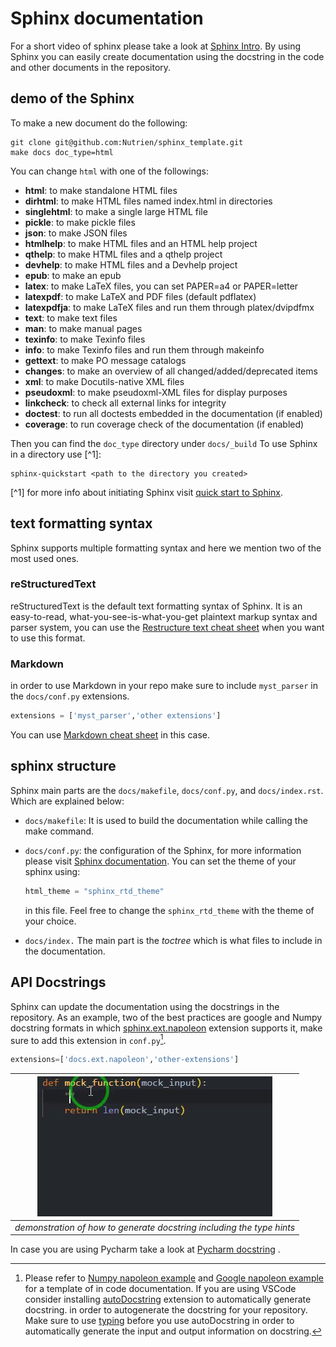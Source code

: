 # Sphinx documentation

For a short video of sphinx please take a look at [Sphinx Intro](https://byu-cpe.github.io/ComputingBootCamp/tutorials/sphinx/). By using Sphinx you can easily create documentation using the docstring in the code and other documents in the repository.

## demo of the Sphinx

To make a new document do the following:

```console
git clone git@github.com:Nutrien/sphinx_template.git
make docs doc_type=html
```

You can change `html` with one of the followings:

- **html**:        to make standalone HTML files
- **dirhtml**:     to make HTML files named index.html in directories
- **singlehtml**:  to make a single large HTML file
- **pickle**:    to make pickle files
- **json**:      to make JSON files
- **htmlhelp**:    to make HTML files and an HTML help project
- **qthelp**:    to make HTML files and a qthelp project
- **devhelp**:     to make HTML files and a Devhelp project
- **epub**:      to make an epub
- **latex**:     to make LaTeX files, you can set PAPER=a4 or PAPER=letter
- **latexpdf**:    to make LaTeX and PDF files (default pdflatex)
- **latexpdfja**:  to make LaTeX files and run them through platex/dvipdfmx
- **text**:      to make text files
- **man**:       to make manual pages
- **texinfo**:     to make Texinfo files
- **info**:      to make Texinfo files and run them through makeinfo
- **gettext**:     to make PO message catalogs
- **changes**:     to make an overview of all changed/added/deprecated items
- **xml**:       to make Docutils-native XML files
- **pseudoxml**:   to make pseudoxml-XML files for display purposes
- **linkcheck**:   to check all external links for integrity
- **doctest**:     to run all doctests embedded in the documentation (if enabled)
- **coverage**:    to run coverage check of the documentation (if enabled)

Then you can find the `doc_type` directory under `docs/_build`
To use Sphinx in a directory use [^1]:

```console
sphinx-quickstart <path to the directory you created>
```

[^1] for more info about initiating Sphinx visit [quick start to Sphinx](https://www.sphinx-doc.org/en/master/usage/quickstart.html).

## text formatting syntax

Sphinx supports multiple formatting syntax and here we mention two of the most used ones.

### reStructuredText

reStructuredText is the default text formatting syntax of Sphinx. It is an easy-to-read, what-you-see-is-what-you-get plaintext markup syntax and parser system, you can use the [Restructure text cheat sheet](https://github.com/ralsina/rst-cheatsheet/blob/master/rst-cheatsheet.rst) when you want to use this format.

### Markdown

in order to use Markdown in your repo make sure to include `myst_parser` in the `docs/conf.py` extensions.

 ```python
extensions = ['myst_parser','other extensions']
```

You can use [Markdown cheat sheet](https://www.markdownguide.org/cheat-sheet/) in this case.

## sphinx structure

Sphinx main parts are the `docs/makefile`, `docs/conf.py`, and `docs/index.rst`. Which are explained below:

- `docs/makefile`: It is used to build the documentation while calling the make command.
- `docs/conf.py`: the configuration of the Sphinx, for more information please visit [Sphinx documentation](https://www.sphinx-doc.org/en/master/usage/configuration.html). You can set the theme of your sphinx using:

  ```python
  html_theme = "sphinx_rtd_theme"
  ```

  in this file. Feel free to change the `sphinx_rtd_theme` with the theme of your choice.
- `docs/index.` The main part is the _toctree_ which is what files to include in the documentation.

## API Docstrings

Sphinx can update the documentation using the docstrings in the repository. As an example, two of the best practices are google and Numpy docstring formats in which [sphinx.ext.napoleon](https://www.sphinx-doc.org/en/master/usage/extensions/napoleon.html) extension supports it, make sure to add this extension in `conf.py`[^2].

```python
extensions=['docs.ext.napoleon','other-extensions']
```

[^2]:Please refer to [Numpy napoleon example](https://sphinxcontrib-napoleon.readthedocs.io/en/latest/example_numpy.html) and [Google napoleon example](https://sphinxcontrib-napoleon.readthedocs.io/en/latest/example_google.html) for a template of in code documentation.
If you are using VSCode consider installing [autoDocstring](https://marketplace.visualstudio.com/items?itemName=njpwerner.autodocstring) extension to automatically generate docstring.
 in order to autogenerate the docstring for your repository. Make sure to use [typing](https://docs.python.org/3/library/typing.html) before you use autoDocstring in order to automatically generate the input and output information on docstring.

| ![typing gif](pictures/typing_docstring.gif "demonstration of how to generate docstring including the type hints") |
|:--:|
| _demonstration of how to generate docstring including the type hints_ |

 In case you are using Pycharm take a look at [Pycharm docstring](https://www.jetbrains.com/help/pycharm/creating-documentation-comments.html) .

